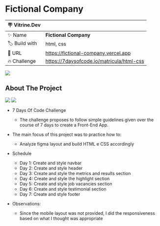 # Fictional Company

| :placard: Vitrine.Dev |     |
| -------------  | --- |
| :sparkles: Name        | **Fictional Company**
| :label: Build with | html, css
| :rocket: URL         | https://fictional-company.vercel.app
| :fire: Challenge     | https://7daysofcode.io/matricula/html-css

<!-- Inserir imagem com a #vitrinedev ao final do link -->
![](https://imagizer.imageshack.com/img924/4200/2wPC0r.gif#vitrinedev)

## About The Project

<img src="http://img.shields.io/static/v1?label=Development&message=Finished&color=GREEN&style=for-the-badge"/>
<img src="http://img.shields.io/static/v1?label=CODE%20REVIEW&message=Not%20Started&color=red&style=for-the-badge"/>

* 7 Days Of Code Challenge
  * The challenge proposes to follow simple guidelines given over the course of 7 days to create a Front-End App. 
 
* The main focus of this project was to practice how to:
  * Analyze figma layout and build HTML e CSS accordingly

- Schedule
  - Day 1: Create and style navbar
  - Day 2: Create and style header 
  - Day 3: Create and style the metrics and results section
  - Day 4: Create and style the highlight section
  - Day 5: Create and style job vacancies section
  - Day 6: Create and style testimonial section
  - Day 7: Create and style footer

- Observations:
  - Since the mobile layout was not provided, I did the responsiveness based on what I thought was appropriate
